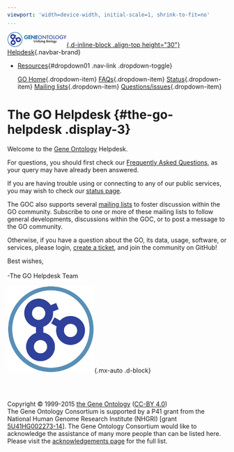 ```yaml
---
viewport: 'width=device-width, initial-scale=1, shrink-to-fit=no'
...
```


<span class="navbar-toggler-icon"></span>
[![](go-logo.mini.png){.d-inline-block .align-top height="30"}
Helpdesk](http://geneontology.org){.navbar-brand}
<div id="navbarsExampleDefault" class="collapse navbar-collapse">

-   [Resources](http://help.geneontology.org){#dropdown01 .nav-link
    .dropdown-toggle}
    <div class="dropdown-menu" aria-labelledby="dropdown01">

    [GO Home](http://geneontology.org){.dropdown-item}
    [FAQs](http://geneontology.org/faq-page){.dropdown-item}
    [Status](http://status.geneontology.org/){.dropdown-item} [Mailing
    lists](http://www.geneontology.org/page/go-mailing-lists){.dropdown-item}
    [Questions/issues](https://github.com/geneontology/helpdesk/issues){.dropdown-item}

    </div>

</div>

<div id="home" class="jumbotron">

<div class="container">

The GO Helpdesk {#the-go-helpdesk .display-3}
===============

<div class="row align-items-center">

<div class="col-xl-8">

Welcome to the [Gene Ontology](http://geneontology.org) Helpdesk.

For questions, you should first check our [Frequently Asked
Questions](http://geneontology.org/faq-page), as your query may have
already been answered.

If you are having trouble using or connecting to any of our public
services, you may wish to check our [status
page](http://status.geneontology.org/).

The GOC also supports several [mailing
lists](http://www.geneontology.org/page/go-mailing-lists) to foster
discussion within the GO community. Subscribe to one or more of these
mailing lists to follow general developments, discussions within the
GOC, or to post a message to the GO community.

Otherwise, if you have a question about the GO, its data, usage,
software, or services, please login, [create a
ticket](https://github.com/geneontology/helpdesk/issues), and join the
community on GitHub!

Best wishes,\
\
-The GO Helpdesk Team

</div>

<div class="col-xl-4">

![](go-logo-icon.png){.mx-auto .d-block}

</div>

</div>

</div>

</div>

<div id="what-this-is" style="height:32px;">

</div>

<div class="container">

Copyright © 1999-2015 [the Gene
Ontology](http://www.geneontology.org/ "The Gene Ontology project website")
([CC-BY 4.0](http://geneontology.org/page/use-and-license))\
The Gene Ontology Consortium is supported by a P41 grant from the
National Human Genome Research Institute (NHGRI) \[grant
[5U41HG002273-14](http://projectreporter.nih.gov/project_info_description.cfm?aid=8641714&icde=0 "National Human Genome Research
      Institute grant 5U41HG002273-14")\]. The Gene Ontology Consortium
would like to acknowledge the assistance of many more people than can be
listed here. Please visit the [acknowledgements
page](http://geneontology.org/page/go-acknowledgements) for the full
list.

</div>
